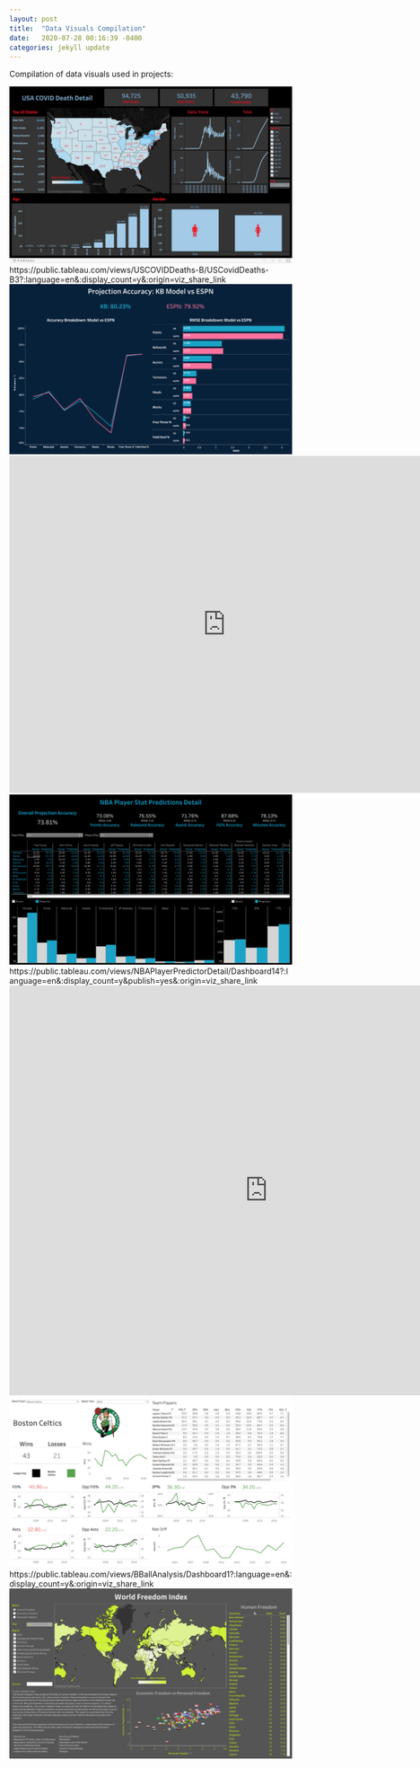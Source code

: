 ```yaml
---
layout: post
title:  "Data Visuals Compilation"
date:   2020-07-28 00:16:39 -0400
categories: jekyll update
---
```

Compilation of data visuals used in projects:

<img src="/assets/img/covid.jpg">
https://public.tableau.com/views/USCOVIDDeaths-B/USCovidDeaths-B3?:language=en&:display_count=y&:origin=viz_share_link

<img src="/assets/img/KBVESPN.png">

<iframe 
frameborder="0" 
height="600" 
width="770" 
scrolling="no" src="https://public.tableau.com/views/ProjectedvActualVisual/Dashboard5?:language=en&:display_count=y&publish=yes&:origin=viz_share_link:showVizHome=no&:embed=yes">
</iframe>


<img src="/assets/img/playerdetail.png">
https://public.tableau.com/views/NBAPlayerPredictorDetail/Dashboard14?:language=en&:display_count=y&publish=yes&:origin=viz_share_link

<iframe 
frameborder="0" 
height="730" 
width="920" 
scrolling="no" src="https://public.tableau.com/views/BBallWinPredictor/Dashboard32?:language=en&:display_count=y&:origin=viz_share_link:showVizHome=no&:embed=yes">
</iframe>

<img src="/assets/img/NBATeam.png">
https://public.tableau.com/views/BBallAnalysis/Dashboard1?:language=en&:display_count=y&:origin=viz_share_link

<img src="/assets/img/HF.jpg">

